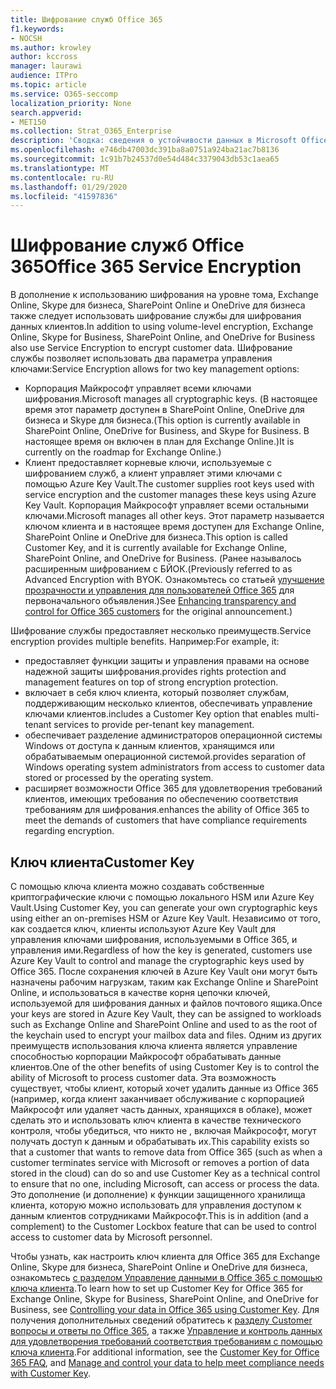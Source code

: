 ```yaml
---
title: Шифрование служб Office 365
f1.keywords:
- NOCSH
ms.author: krowley
author: kccross
manager: laurawi
audience: ITPro
ms.topic: article
ms.service: O365-seccomp
localization_priority: None
search.appverid:
- MET150
ms.collection: Strat_O365_Enterprise
description: 'Сводка: сведения о устойчивости данных в Microsoft Office 365.'
ms.openlocfilehash: e746db47003dc391ba8a0751a924ba21ac7b8136
ms.sourcegitcommit: 1c91b7b24537d0e54d484c3379043db53c1aea65
ms.translationtype: MT
ms.contentlocale: ru-RU
ms.lasthandoff: 01/29/2020
ms.locfileid: "41597836"
---
```

# <a name="office-365-service-encryption"></a><span data-ttu-id="37d1d-103">Шифрование служб Office 365</span><span class="sxs-lookup"><span data-stu-id="37d1d-103">Office 365 Service Encryption</span></span>

<span data-ttu-id="37d1d-104">В дополнение к использованию шифрования на уровне тома, Exchange Online, Skype для бизнеса, SharePoint Online и OneDrive для бизнеса также следует использовать шифрование службы для шифрования данных клиентов.</span><span class="sxs-lookup"><span data-stu-id="37d1d-104">In addition to using volume-level encryption, Exchange Online, Skype for Business, SharePoint Online, and OneDrive for Business also use Service Encryption to encrypt customer data.</span></span> <span data-ttu-id="37d1d-105">Шифрование службы позволяет использовать два параметра управления ключами:</span><span class="sxs-lookup"><span data-stu-id="37d1d-105">Service Encryption allows for two key management options:</span></span>
- <span data-ttu-id="37d1d-106">Корпорация Майкрософт управляет всеми ключами шифрования.</span><span class="sxs-lookup"><span data-stu-id="37d1d-106">Microsoft manages all cryptographic keys.</span></span> <span data-ttu-id="37d1d-107">(В настоящее время этот параметр доступен в SharePoint Online, OneDrive для бизнеса и Skype для бизнеса.</span><span class="sxs-lookup"><span data-stu-id="37d1d-107">(This option is currently available in SharePoint Online, OneDrive for Business, and Skype for Business.</span></span> <span data-ttu-id="37d1d-108">В настоящее время он включен в план для Exchange Online.)</span><span class="sxs-lookup"><span data-stu-id="37d1d-108">It is currently on the roadmap for Exchange Online.)</span></span>
- <span data-ttu-id="37d1d-109">Клиент предоставляет корневые ключи, используемые с шифрованием служб, а клиент управляет этими ключами с помощью Azure Key Vault.</span><span class="sxs-lookup"><span data-stu-id="37d1d-109">The customer supplies root keys used with service encryption and the customer manages these keys using Azure Key Vault.</span></span> <span data-ttu-id="37d1d-110">Корпорация Майкрософт управляет всеми остальными ключами.</span><span class="sxs-lookup"><span data-stu-id="37d1d-110">Microsoft manages all other keys.</span></span> <span data-ttu-id="37d1d-111">Этот параметр называется ключом клиента и в настоящее время доступен для Exchange Online, SharePoint Online и OneDrive для бизнеса.</span><span class="sxs-lookup"><span data-stu-id="37d1d-111">This option is called Customer Key, and it is currently available for Exchange Online, SharePoint Online, and OneDrive for Business.</span></span> <span data-ttu-id="37d1d-112">(Ранее называлось расширенным шифрованием с БЙОК.</span><span class="sxs-lookup"><span data-stu-id="37d1d-112">(Previously referred to as Advanced Encryption with BYOK.</span></span> <span data-ttu-id="37d1d-113">Ознакомьтесь со статьей [улучшение прозрачности и управления для пользователей Office 365](https://blogs.office.com/2015/04/21/enhancing-transparency-and-control-for-office-365-customers/) для первоначального объявления.)</span><span class="sxs-lookup"><span data-stu-id="37d1d-113">See [Enhancing transparency and control for Office 365 customers](https://blogs.office.com/2015/04/21/enhancing-transparency-and-control-for-office-365-customers/) for the original announcement.)</span></span>

<span data-ttu-id="37d1d-114">Шифрование службы предоставляет несколько преимуществ.</span><span class="sxs-lookup"><span data-stu-id="37d1d-114">Service encryption provides multiple benefits.</span></span> <span data-ttu-id="37d1d-115">Например:</span><span class="sxs-lookup"><span data-stu-id="37d1d-115">For example, it:</span></span>
- <span data-ttu-id="37d1d-116">предоставляет функции защиты и управления правами на основе надежной защиты шифрования.</span><span class="sxs-lookup"><span data-stu-id="37d1d-116">provides rights protection and management features on top of strong encryption protection.</span></span>
- <span data-ttu-id="37d1d-117">включает в себя ключ клиента, который позволяет службам, поддерживающим несколько клиентов, обеспечивать управление ключами клиентов.</span><span class="sxs-lookup"><span data-stu-id="37d1d-117">includes a Customer Key option that enables multi-tenant services to provide per-tenant key management.</span></span>
- <span data-ttu-id="37d1d-118">обеспечивает разделение администраторов операционной системы Windows от доступа к данным клиентов, хранящимся или обрабатываемым операционной системой.</span><span class="sxs-lookup"><span data-stu-id="37d1d-118">provides separation of Windows operating system administrators from access to customer data stored or processed by the operating system.</span></span>
- <span data-ttu-id="37d1d-119">расширяет возможности Office 365 для удовлетворения требований клиентов, имеющих требования по обеспечению соответствия требованиям для шифрования.</span><span class="sxs-lookup"><span data-stu-id="37d1d-119">enhances the ability of Office 365 to meet the demands of customers that have compliance requirements regarding encryption.</span></span>

## <a name="customer-key"></a><span data-ttu-id="37d1d-120">Ключ клиента</span><span class="sxs-lookup"><span data-stu-id="37d1d-120">Customer Key</span></span>
<span data-ttu-id="37d1d-121">С помощью ключа клиента можно создавать собственные криптографические ключи с помощью локального HSM или Azure Key Vault.</span><span class="sxs-lookup"><span data-stu-id="37d1d-121">Using Customer Key, you can generate your own cryptographic keys using either an on-premises HSM or Azure Key Vault.</span></span> <span data-ttu-id="37d1d-122">Независимо от того, как создается ключ, клиенты используют Azure Key Vault для управления ключами шифрования, используемыми в Office 365, и управления ими.</span><span class="sxs-lookup"><span data-stu-id="37d1d-122">Regardless of how the key is generated, customers use Azure Key Vault to control and manage the cryptographic keys used by Office 365.</span></span> <span data-ttu-id="37d1d-123">После сохранения ключей в Azure Key Vault они могут быть назначены рабочим нагрузкам, таким как Exchange Online и SharePoint Online, и использоваться в качестве корня цепочки ключей, используемой для шифрования данных и файлов почтового ящика.</span><span class="sxs-lookup"><span data-stu-id="37d1d-123">Once your keys are stored in Azure Key Vault, they can be assigned to workloads such as Exchange Online and SharePoint Online and used to as the root of the keychain used to encrypt your mailbox data and files.</span></span>
<span data-ttu-id="37d1d-124">Одним из других преимуществ использования ключа клиента является управление способностью корпорации Майкрософт обрабатывать данные клиентов.</span><span class="sxs-lookup"><span data-stu-id="37d1d-124">One of the other benefits of using Customer Key is to control the ability of Microsoft to process customer data.</span></span> <span data-ttu-id="37d1d-125">Эта возможность существует, чтобы клиент, который хочет удалить данные из Office 365 (например, когда клиент заканчивает обслуживание с корпорацией Майкрософт или удаляет часть данных, хранящихся в облаке), может сделать это и использовать ключ клиента в качестве технического контроля, чтобы убедиться, что никто не , включая Майкрософт, могут получать доступ к данным и обрабатывать их.</span><span class="sxs-lookup"><span data-stu-id="37d1d-125">This capability exists so that a customer that wants to remove data from Office 365 (such as when a customer terminates service with Microsoft or removes a portion of data stored in the cloud) can do so and use Customer Key as a technical control to ensure that no one, including Microsoft, can access or process the data.</span></span> <span data-ttu-id="37d1d-126">Это дополнение (и дополнение) к функции защищенного хранилища клиента, которую можно использовать для управления доступом к данным клиентов сотрудниками Майкрософт.</span><span class="sxs-lookup"><span data-stu-id="37d1d-126">This is in addition (and a complement) to the Customer Lockbox feature that can be used to control access to customer data by Microsoft personnel.</span></span>

<span data-ttu-id="37d1d-127">Чтобы узнать, как настроить ключ клиента для Office 365 для Exchange Online, Skype для бизнеса, SharePoint Online и OneDrive для бизнеса, ознакомьтесь [с разделом Управление данными в Office 365 с помощью ключа клиента](https://support.office.com/article/Controlling-your-data-in-Office-365-using-Customer-Key-f2cd475a-e592-46cf-80a3-1bfb0fa17697).</span><span class="sxs-lookup"><span data-stu-id="37d1d-127">To learn how to set up Customer Key for Office 365 for Exchange Online, Skype for Business, SharePoint Online, and OneDrive for Business, see [Controlling your data in Office 365 using Customer Key](https://support.office.com/article/Controlling-your-data-in-Office-365-using-Customer-Key-f2cd475a-e592-46cf-80a3-1bfb0fa17697).</span></span> <span data-ttu-id="37d1d-128">Для получения дополнительных сведений обратитесь к [разделу Customer вопросы и ответы по Office 365](https://support.office.com/article/Customer-Key-for-Office-365-FAQ-41ae293a-bd5c-4083-acd8-e1a2b4329da6), а также [Управление и контроль данных для удовлетворения требований соответствия требованиям с помощью ключа клиента](https://techcommunity.microsoft.com/t5/Microsoft-Ignite-Content-2017/Manage-and-control-your-data-to-help-meet-compliance-needs-with/td-p/117580).</span><span class="sxs-lookup"><span data-stu-id="37d1d-128">For additional information, see the [Customer Key for Office 365 FAQ](https://support.office.com/article/Customer-Key-for-Office-365-FAQ-41ae293a-bd5c-4083-acd8-e1a2b4329da6), and [Manage and control your data to help meet compliance needs with Customer Key](https://techcommunity.microsoft.com/t5/Microsoft-Ignite-Content-2017/Manage-and-control-your-data-to-help-meet-compliance-needs-with/td-p/117580).</span></span>
